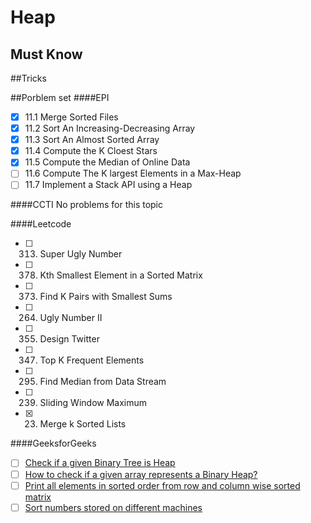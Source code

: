# Heap 

## Must Know

##Tricks

##Porblem set
####EPI
- [x] 11.1 Merge Sorted Files
- [x] 11.2 Sort An Increasing-Decreasing Array
- [x] 11.3 Sort An Almost Sorted Array
- [x] 11.4 Compute the K Cloest Stars
- [x] 11.5 Compute the Median of Online Data
- [ ] 11.6 Compute The K largest Elements in a Max-Heap
- [ ] 11.7 Implement a Stack API using a Heap

####CCTI
No problems for this topic 

####Leetcode
- [ ] 313. Super Ugly Number
- [ ] 378. Kth Smallest Element in a Sorted Matrix
- [ ] 373. Find K Pairs with Smallest Sums
- [ ] 264. Ugly Number II
- [ ] 355. Design Twitter
- [ ] 347. Top K Frequent Elements
- [ ] 295. Find Median from Data Stream
- [ ] 239. Sliding Window Maximum
- [x] 23. Merge k Sorted Lists


####GeeksforGeeks
- [ ] [Check if a given Binary Tree is Heap](http://www.geeksforgeeks.org/check-if-a-given-binary-tree-is-heap/)
- [ ] [How to check if a given array represents a Binary Heap?](http://www.geeksforgeeks.org/how-to-check-if-a-given-array-represents-a-binary-heap/)
- [ ] [Print all elements in sorted order from row and column wise sorted matrix](http://www.geeksforgeeks.org/print-elements-sorted-order-row-column-wise-sorted-matrix/)
- [ ] [Sort numbers stored on different machines](http://www.geeksforgeeks.org/sort-numbers-stored-on-different-machines/)
